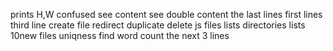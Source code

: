 prints H,W
confused
see content
see double content
the last lines
first lines
third line
create file
redirect
duplicate
delete js files
lists directories
 lists 10new files
uniqness
find
word count
the next 3 lines
